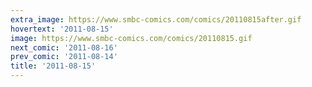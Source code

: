```yaml
---
extra_image: https://www.smbc-comics.com/comics/20110815after.gif
hovertext: '2011-08-15'
image: https://www.smbc-comics.com/comics/20110815.gif
next_comic: '2011-08-16'
prev_comic: '2011-08-14'
title: '2011-08-15'
---
```


